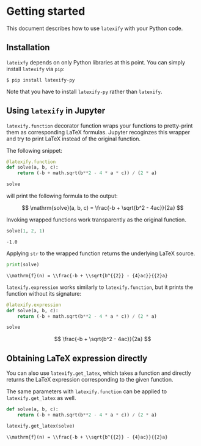 # Getting started

This document describes how to use `latexify` with your Python code.


## Installation

`lateixfy` depends on only Python libraries at this point.
You can simply install `latexify` via `pip`:

```shell
$ pip install latexify-py
```

Note that you have to install `latexify-py` rather than `latexify`.


## Using `latexify` in Jupyter

`latexify.function` decorator function wraps your functions to pretty-print them as
corresponding LaTeX formulas.
Jupyter recoginzes this wrapper and try to print LaTeX instead of the original function.

The following snippet:

```python
@latexify.function
def solve(a, b, c):
    return (-b + math.sqrt(b**2 - 4 * a * c)) / (2 * a)

solve
```

will print the following formula to the output:

$$ \mathrm{solve}(a, b, c) = \frac{-b + \sqrt{b^2 - 4ac}}{2a} $$


Invoking wrapped functions work transparently as the original function.

```python
solve(1, 2, 1)
```

```
-1.0
```

Applying `str` to the wrapped function returns the underlying LaTeX source.

```python
print(solve)
```

```
\\mathrm{f}(n) = \\frac{-b + \\sqrt{b^{{2}} - {4}ac}}{{2}a}
```

`latexify.expression` works similarly to `latexify.function`,
but it prints the function without its signature:
```python
@latexify.expression
def solve(a, b, c):
    return (-b + math.sqrt(b**2 - 4 * a * c)) / (2 * a)

solve
```

$$ \frac{-b + \sqrt{b^2 - 4ac}}{2a} $$


## Obtaining LaTeX expression directly

You can also use `latexify.get_latex`, which takes a function and directly returns the
LaTeX expression corresponding to the given function.

The same parameters with `latexify.function` can be applied to `latexify.get_latex` as
well.

```python
def solve(a, b, c):
    return (-b + math.sqrt(b**2 - 4 * a * c)) / (2 * a)

latexify.get_latex(solve)
```

```
\\mathrm{f}(n) = \\frac{-b + \\sqrt{b^{{2}} - {4}ac}}{{2}a}
```
